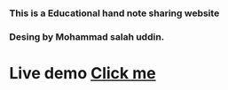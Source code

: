 ### This is a Educational hand note sharing website

### Desing by Mohammad salah uddin.

# Live demo [Click me](http://salahuddinjony.me/NoteBookShareWebsite)
